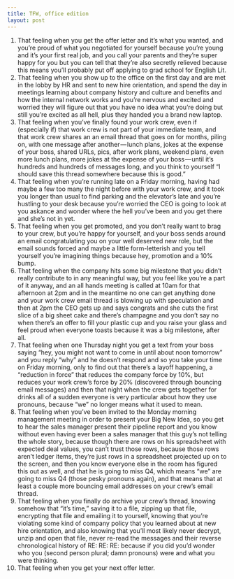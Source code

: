 ```yaml
---
title: TFW, office edition
layout: post
---
```


1.  That feeling when you get the offer letter and it’s what you wanted, and you’re proud of what you negotiated for yourself because you’re young and it’s your first real job, and you call your parents and they’re super happy for you but you can tell that they’re also secretly relieved because this means you’ll probably put off applying to grad school for English Lit.
2.  That feeling when you show up to the office on the first day and are met in the lobby by HR and sent to new hire orientation, and spend the day in meetings learning about company history and culture and benefits and how the internal network works and you’re nervous and excited and worried they will figure out that you have no idea what you’re doing but still you’re excited as all hell, plus they handed you a brand new laptop.
3.  That feeling when you’ve finally found your work crew, even if (especially if) that work crew is not part of your immediate team, and that work crew shares an an email thread that goes on for months, piling on, with one message after another — lunch plans, jokes at the expense of your boss, shared URLs, pics, after work plans, weekend plans, even more lunch plans, more jokes at the expense of your boss — until it’s hundreds and hundreds of messages long, and you think to yourself “I should save this thread somewhere because this is good.”
4.  That feeling when you’re running late on a Friday morning, having had maybe a few too many the night before with your work crew, and it took you longer than usual to find parking and the elevator’s late and you’re hustling to your desk because you’re worried the CEO is going to look at you askance and wonder where the hell you’ve been and you get there and she’s not in yet.
5.  That feeling when you get promoted, and you don’t really want to brag to your crew, but you’re happy for yourself, and your boss sends around an email congratulating you on your well deserved new role, but the email sounds forced and maybe a little form-letterish and you tell yourself you’re imagining things because hey, promotion and a 10% bump.
6.  That feeling when the company hits some big milestone that you didn’t really contribute to in any meaningful way, but you feel like you’re a part of it anyway, and an all hands meeting is called at 10am for that afternoon at 2pm and in the meantime no one can get anything done and your work crew email thread is blowing up with speculation and then at 2pm the CEO gets up and says congrats and she cuts the first slice of a big sheet cake and there’s champagne and you don’t say no when there’s an offer to fill your plastic cup and you raise your glass and feel proud when everyone toasts because it was a big milestone, after all.
7.  That feeling when one Thursday night you get a text from your boss saying “hey, you might not want to come in until about noon tomorrow” and you reply “why” and he doesn’t respond and so you take your time on Friday morning, only to find out that there’s a layoff happening, a “reduction in force” that reduces the company force by 10%, but reduces your work crew’s force by 20% (discovered through bouncing email messages) and then that night when the crew gets together for drinks all of a sudden everyone is very particular about how they use pronouns, because “we” no longer means what it used to mean.
8.  That feeling when you’ve been invited to the Monday morning management meeting in order to present your Big New Idea, so you get to hear the sales manager present their pipeline report and you know without even having ever been a sales manager that this guy’s not telling the whole story, because though there are rows on his spreadsheet with expected deal values, you can’t trust those rows, because those rows aren’t ledger items, they’re just rows in a spreadsheet projected up on to the screen, and then you know everyone else in the room has figured this out as well, and that he is going to miss Q4, which means “we” are going to miss Q4 (those pesky pronouns again), and that means that at least a couple more bouncing email addresses on your crew’s email thread.
9.  That feeling when you finally do archive your crew’s thread, knowing somehow that “it’s time,” saving it to a file, zipping up that file, encrypting that file and emailing it to yourself, knowing that you’re violating some kind of company policy that you learned about at new hire orientation, and also knowing that you’ll most likely never decrypt, unzip and open that file, never re-read the messages and their reverse chronological history of RE: RE: RE: because if you did you’d wonder who you (second person plural; damn pronouns) were and what you were thinking.
10.  That feeling when you get your next offer letter.
